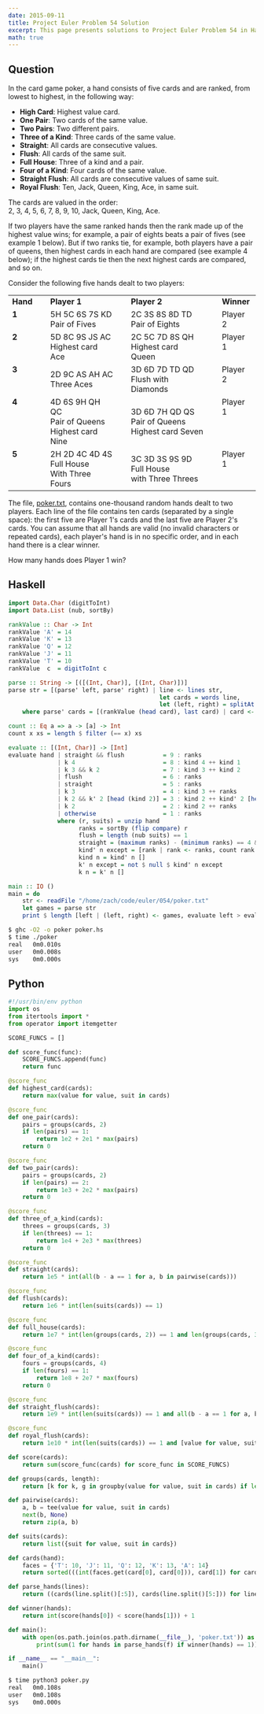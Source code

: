 ```yaml
---
date: 2015-09-11
title: Project Euler Problem 54 Solution
excerpt: This page presents solutions to Project Euler Problem 54 in Haskell and Python.
math: true
---
```



## Question

<p>In the card game poker, a hand consists of five cards and are ranked, from lowest to highest, in the following way:</p>
<ul>
    <li><b>High Card</b>: Highest value card.</li>
    <li><b>One Pair</b>: Two cards of the same value.</li>
    <li><b>Two Pairs</b>: Two different pairs.</li>
    <li><b>Three of a Kind</b>: Three cards of the same value.</li>
    <li><b>Straight</b>: All cards are consecutive values.</li>
    <li><b>Flush</b>: All cards of the same suit.</li>
    <li><b>Full House</b>: Three of a kind and a pair.</li>
    <li><b>Four of a Kind</b>: Four cards of the same value.</li>
    <li><b>Straight Flush</b>: All cards are consecutive values of same suit.</li>
    <li><b>Royal Flush</b>: Ten, Jack, Queen, King, Ace, in same suit.</li>
</ul>
<p>The cards are valued in the order:<br>2, 3, 4, 5, 6, 7, 8, 9, 10, Jack, Queen, King, Ace.</p>
<p>If two players have the same ranked hands then the rank made up of the highest value wins; for example, a pair of eights beats a pair of fives (see example 1 below). But if two ranks tie, for example, both players have a pair of queens, then highest cards in each hand are compared (see example 4 below); if the highest cards tie then the next highest cards are compared, and so on.</p>
<p>Consider the following five hands dealt to two players:</p>
<table>
    <tbody><tr>
        <td><b>Hand</b></td><td>&nbsp;</td><td><b>Player 1</b></td><td>&nbsp;</td><td><b>Player 2</b></td><td>&nbsp;</td><td><b>Winner</b></td>
    </tr>
    <tr>
        <td style="vertical-align:top;"><b>1</b></td><td>&nbsp;</td><td>5H 5C 6S 7S KD<br><div class="info">Pair of Fives</div></td><td>&nbsp;</td><td>2C 3S 8S 8D TD<br><div class="info">Pair of Eights</div></td><td>&nbsp;</td><td style="vertical-align:top;">Player 2</td>
    </tr>
    <tr>
        <td style="vertical-align:top;"><b>2</b></td><td>&nbsp;</td><td>5D 8C 9S JS AC<br><div class="info">Highest card Ace</div></td><td>&nbsp;</td><td>2C 5C 7D 8S QH<br><div class="info">Highest card Queen</div></td><td>&nbsp;</td><td style="vertical-align:top;">Player 1</td>
    </tr>
    <tr>
        <td style="vertical-align:top;"><b>3</b></td><td>&nbsp;</td><td>2D 9C AS AH AC<br><div class="info">Three Aces</div></td><td>&nbsp;</td><td>3D 6D 7D TD QD<br><div class="info">Flush  with Diamonds</div></td><td>&nbsp;</td><td style="vertical-align:top;">Player 2</td>
    </tr>
    <tr>
        <td style="vertical-align:top;"><b>4</b></td><td>&nbsp;</td><td>4D 6S 9H QH QC<br><div class="info">Pair of Queens<br>Highest card Nine</div></td><td>&nbsp;</td><td>3D 6D 7H QD QS<br><div class="info">Pair of Queens<br>Highest card Seven</div></td><td>&nbsp;</td><td style="vertical-align:top;">Player 1</td>
    </tr>
    <tr>
        <td style="vertical-align:top;"><b>5</b></td><td>&nbsp;</td><td>2H 2D 4C 4D 4S<br><div class="info">Full House<br>With Three Fours</div></td><td>&nbsp;</td><td>3C 3D 3S 9S 9D<br><div class="info">Full House<br>with Three Threes</div></td><td>&nbsp;</td><td style="vertical-align:top;">Player 1</td>
    </tr>
</tbody></table>
<p>The file, <a href="http://projecteuler.net/project/poker.txt">poker.txt</a>, contains one-thousand random hands dealt to two players. Each line of the file contains ten cards (separated by a single space): the first five are Player 1's cards and the last five are Player 2's cards. You can assume that all hands are valid (no invalid characters or repeated cards), each player's hand is in no specific order, and in each hand there is a clear winner.</p>
<p>How many hands does Player 1 win?</p>






## Haskell

```haskell
import Data.Char (digitToInt)
import Data.List (nub, sortBy)

rankValue :: Char -> Int
rankValue 'A' = 14
rankValue 'K' = 13
rankValue 'Q' = 12
rankValue 'J' = 11
rankValue 'T' = 10
rankValue  c  = digitToInt c

parse :: String -> [([(Int, Char)], [(Int, Char)])]
parse str = [(parse' left, parse' right) | line <- lines str,
                                           let cards = words line,
                                           let (left, right) = splitAt 5 cards]
    where parse' cards = [(rankValue (head card), last card) | card <- cards]

count :: Eq a => a -> [a] -> Int
count x xs = length $ filter (== x) xs

evaluate :: [(Int, Char)] -> [Int]
evaluate hand | straight && flush           = 9 : ranks
              | k 4                         = 8 : kind 4 ++ kind 1
              | k 3 && k 2                  = 7 : kind 3 ++ kind 2
              | flush                       = 6 : ranks
              | straight                    = 5 : ranks
              | k 3                         = 4 : kind 3 ++ ranks
              | k 2 && k' 2 [head (kind 2)] = 3 : kind 2 ++ kind' 2 [head (kind 2)] ++ ranks
              | k 2                         = 2 : kind 2 ++ ranks
              | otherwise                   = 1 : ranks
              where (r, suits) = unzip hand
                    ranks = sortBy (flip compare) r
                    flush = length (nub suits) == 1
                    straight = (maximum ranks) - (minimum ranks) == 4 && length (nub ranks) == 5
                    kind' n except = [rank | rank <- ranks, count rank ranks == n, rank `notElem` except]
                    kind n = kind' n []
                    k' n except = not $ null $ kind' n except
                    k n = k' n []

main :: IO ()
main = do
    str <- readFile "/home/zach/code/euler/054/poker.txt"
    let games = parse str
    print $ length [left | (left, right) <- games, evaluate left > evaluate right]
```


```bash
$ ghc -O2 -o poker poker.hs
$ time ./poker
real   0m0.010s
user   0m0.008s
sys    0m0.000s
```



## Python

```python
#!/usr/bin/env python
import os
from itertools import *
from operator import itemgetter

SCORE_FUNCS = []

def score_func(func):
    SCORE_FUNCS.append(func)
    return func

@score_func
def highest_card(cards):
    return max(value for value, suit in cards)

@score_func
def one_pair(cards):
    pairs = groups(cards, 2)
    if len(pairs) == 1:
        return 1e2 + 2e1 * max(pairs)
    return 0

@score_func
def two_pair(cards):
    pairs = groups(cards, 2)
    if len(pairs) == 2:
        return 1e3 + 2e2 * max(pairs)
    return 0

@score_func
def three_of_a_kind(cards):
    threes = groups(cards, 3)
    if len(threes) == 1:
        return 1e4 + 2e3 * max(threes)
    return 0

@score_func
def straight(cards):
    return 1e5 * int(all(b - a == 1 for a, b in pairwise(cards)))

@score_func
def flush(cards):
    return 1e6 * int(len(suits(cards)) == 1)

@score_func
def full_house(cards):
    return 1e7 * int(len(groups(cards, 2)) == 1 and len(groups(cards, 3)) == 1)

@score_func
def four_of_a_kind(cards):
    fours = groups(cards, 4)
    if len(fours) == 1:
        return 1e8 + 2e7 * max(fours)
    return 0

@score_func
def straight_flush(cards):
    return 1e9 * int(len(suits(cards)) == 1 and all(b - a == 1 for a, b in pairwise(cards)))

@score_func
def royal_flush(cards):
    return 1e10 * int(len(suits(cards)) == 1 and [value for value, suit in cards] == [10, 11, 12, 13, 14])

def score(cards):
    return sum(score_func(cards) for score_func in SCORE_FUNCS)

def groups(cards, length):
    return [k for k, g in groupby(value for value, suit in cards) if len(list(g)) == length]

def pairwise(cards):
    a, b = tee(value for value, suit in cards)
    next(b, None)
    return zip(a, b)

def suits(cards):
    return list({suit for value, suit in cards})

def cards(hand):
    faces = {'T': 10, 'J': 11, 'Q': 12, 'K': 13, 'A': 14}
    return sorted(((int(faces.get(card[0], card[0])), card[1]) for card in hand), key=itemgetter(0))

def parse_hands(lines):
    return ((cards(line.split()[:5]), cards(line.split()[5:])) for line in lines)

def winner(hands):
    return int(score(hands[0]) < score(hands[1])) + 1

def main():
    with open(os.path.join(os.path.dirname(__file__), 'poker.txt')) as f:
        print(sum(1 for hands in parse_hands(f) if winner(hands) == 1))

if __name__ == "__main__":
    main()
```


```bash
$ time python3 poker.py
real   0m0.108s
user   0m0.108s
sys    0m0.000s
```


